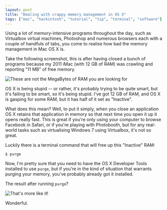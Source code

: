 ```yaml
---
layout: post
title: "Dealing with crappy memory management in OS X"
tags: ["mac", "hackintosh", "tutorial", "tip", "terminal", "software"]
---
```

Using a lot of memory-intensive programs throughout the day, such as Virtualbox virtual machines, Photoshop and numerous browsers each with a couple of handfuls of tabs, you come to realise how bad the memory management in Mac OS X is.

<!-- more -->

Take the following screenshot, this is after having closed a bunch of programs because my 2011 iMac (with 12 GB of RAM) was crawling and reporting "11 MB" of free memory.

![These are not the MegaBytes of RAM you are looking for](http://f.cl.ly/items/323E0h1e3221023N1Z0q/by%20default%202012-06-01%20at%2016.39.56.png)

OS X is being stupid -- or rather, it's probably trying to be quite smart, but it's failing to be smart, so it's being stupid. I've got 12 GB of RAM, and OS X is gasping for some RAM, but it has half of it set as "Inactive".

What does this mean? Well, to put it simply, when you close an application OS X retains that application in memory so that next time you open it up it opens really fast. This is great if you're only using your computer to browse Facebook in Safari, or if you're playing with Photobooth, but for any real-world tasks such as virtualising Windows 7 using Virtualbox, it's not so great.

Luckily there is a terminal command that will free up this "Inactive" RAM:

`$ purge`

Now, I'm pretty sure that you need to have the OS X Developer Tools installed to use `purge`, but if you're in the kind of situation that warrants purging your memory, you've probably already got it installed.

The result after running `purge`?

![That's more like it!](http://f.cl.ly/items/3Z0F1x1q2p2H1w3w153M/by%20default%202012-06-01%20at%2016.42.44.png)

Wonderful.
